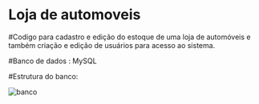 # Loja de automoveis

#Codigo para cadastro e edição do estoque de uma loja de automóveis e também criação e edição de usuários para acesso ao sistema.

#Banco de dados : MySQL


#Estrutura do banco:

![banco](https://user-images.githubusercontent.com/66287161/119237435-2c7b8f80-bb13-11eb-907d-499b2b00c8a3.png)

